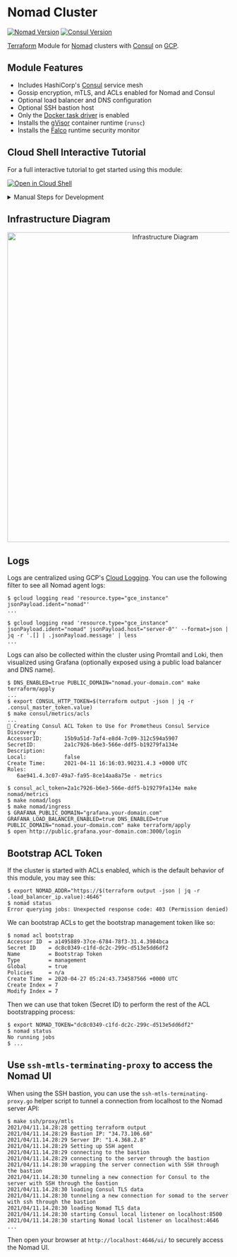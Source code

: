 # Nomad Cluster

[![Nomad Version](https://img.shields.io/badge/Nomad%20Version-1.4.3-00bc7f.svg)](https://www.nomadproject.io/downloads) [![Consul Version](https://img.shields.io/badge/Consul%20Version-1.14.2-ca2171.svg)](https://www.consul.io/downloads)

[Terraform](https://www.terraform.io/) Module for [Nomad](https://nomadproject.io/) clusters with [Consul](https://www.consul.io/) on [GCP](https://cloud.google.com/).

## Module Features

* Includes HashiCorp's [Consul](https://www.consul.io/) service mesh
* Gossip encryption, mTLS, and ACLs enabled for Nomad and Consul
* Optional load balancer and DNS configuration
* Optional SSH bastion host
* Only the [Docker task driver](https://www.nomadproject.io/docs/drivers/docker) is enabled
* Installs the [gVisor](https://gvisor.dev/) container runtime (`runsc`)
* Installs the [Falco](https://falco.org/) runtime security monitor

## Cloud Shell Interactive Tutorial

For a full interactive tutorial to get started using this module:

[![Open in Cloud Shell](https://gstatic.com/cloudssh/images/open-btn.svg)](https://ssh.cloud.google.com/cloudshell/editor?cloudshell_git_repo=https%3A%2F%2Fgithub.com%2Fpicatz%2Fterraform-google-nomad&cloudshell_print=cloud-shell%2Fprint.txt&cloudshell_tutorial=cloud-shell%2Fsteps.md&shellonly=true)

<details><summary>Manual Steps for Development</summary>
<p>

## Bootstrap a brand new GCP project using [`gcloud`](https://cloud.google.com/sdk/gcloud)

Bootstrap a new GCP using the `setup_gcp.sh` shell script:

```console
$ bash setup_gcp.sh $YOUR_PROJECT_NAME
...
```

It will automatically create, link the billing account, and enable the compute API in GCP.

### Set Environment Variables

Using your GCP project name and new created `account.json` Terraform service account file from the previous step:

```console
$ export GOOGLE_APPLICATION_CREDENTIALS=$(realpath account.json)
$ export GOOGLE_PROJECT="$YOUR_PROJECT_NAME"
```

## Build the Bastion/Server/Client Images with Packer

```console
$ cd packer
$ packer build template.json
...
```

## Build Infrastructure

```console
$ terraform plan -var="project=$GOOGLE_PROJECT" -var="credentials=$GOOGLE_APPLICATION_CREDENTIALS"
...
$ terraform apply -var="project=$GOOGLE_PROJECT" -var="credentials=$GOOGLE_APPLICATION_CREDENTIALS"
...
```

</p>
</details>

## Infrastructure Diagram

<p align="center">
    <img alt="Infrastructure Diagram" src="https://raw.githubusercontent.com/picatz/terraform-google-nomad/master/diagram.png" height="700"/>
</p>

## Logs

Logs are centralized using GCP's [Cloud Logging](https://cloud.google.com/logging). You can use the following filter to see all Nomad agent logs:

```console
$ gcloud logging read 'resource.type="gce_instance" jsonPayload.ident="nomad"'
...
```

```console
$ gcloud logging read 'resource.type="gce_instance" jsonPayload.ident="nomad" jsonPayload.host="server-0"' --format=json | jq -r '.[] | .jsonPayload.message' | less
...
```

Logs can also be collected within the cluster using Promtail and Loki, then visualized using Grafana (optionally exposed using a public load balancer and DNS name).

```console
$ DNS_ENABLED=true PUBLIC_DOMAIN="nomad.your-domain.com" make terraform/apply
...
$ export CONSUL_HTTP_TOKEN=$(terraform output -json | jq -r .consul_master_token.value)
$ make consul/metrics/acls
...
🔑 Creating Consul ACL Token to Use for Prometheus Consul Service Discovery
AccessorID:       15b9a51d-7af4-e8d4-7c09-312c594a5907
SecretID:         2a1c7926-b6e3-566e-ddf5-b19279fa134e
Description:
Local:            false
Create Time:      2021-04-11 16:16:03.90231.4.3 +0000 UTC
Roles:
   6ae941.4.3c07-49a7-fa95-8ce14aa8a75e - metrics

$ consul_acl_token=2a1c7926-b6e3-566e-ddf5-b19279fa134e make nomad/metrics
$ make nomad/logs
$ make nomad/ingress
$ GRAFANA_PUBLIC_DOMAIN="grafana.your-domain.com" GRAFANA_LOAD_BALANCER_ENABLED=true DNS_ENABLED=true PUBLIC_DOMAIN="nomad.your-domain.com" make terraform/apply
$ open http://public.grafana.your-domain.com:3000/login
```

## Bootstrap ACL Token

If the cluster is started with ACLs enabled, which is the default behavior of this module, you may see this:

```console
$ export NOMAD_ADDR="https://$(terraform output -json | jq -r .load_balancer_ip.value):4646"
$ nomad status
Error querying jobs: Unexpected response code: 403 (Permission denied)
```

We can bootstrap ACLs to get the bootstrap management token like so:

```console
$ nomad acl bootstrap
Accessor ID  = a1495889-37ce-6784-78f3-31.4.3984bca
Secret ID    = dc8c0349-c1fd-dc2c-299c-d513e5dd6df2
Name         = Bootstrap Token
Type         = management
Global       = true
Policies     = n/a
Create Time  = 2020-04-27 05:24:43.734587566 +0000 UTC
Create Index = 7
Modify Index = 7
```

Then we can use that token (Secret ID) to perform the rest of the ACL bootstrapping process:

```console
$ export NOMAD_TOKEN="dc8c0349-c1fd-dc2c-299c-d513e5dd6df2"
$ nomad status
No running jobs
$ ...
```

## Use `ssh-mtls-terminating-proxy` to access the Nomad UI

When using the SSH bastion, you can use the `ssh-mtls-terminating-proxy.go` helper script to tunnel a connection from localhost to the Nomad server API:

```console
$ make ssh/proxy/mtls
2021/04/11.14.28:28 getting terraform output
2021/04/11.14.28:29 Bastion IP: "34.73.106.60"
2021/04/11.14.28:29 Server IP: "1.4.368.2.8"
2021/04/11.14.28:29 Setting up SSH agent
2021/04/11.14.28:29 connecting to the bastion
2021/04/11.14.28:29 connecting to the server through the bastion
2021/04/11.14.28:30 wrapping the server connection with SSH through the bastion
2021/04/11.14.28:30 tunneling a new connection for Consul to the server with SSH through the bastion
2021/04/11.14.28:30 loading Consul TLS data
2021/04/11.14.28:30 tunneling a new connection for somad to the server with ssh through the bastion
2021/04/11.14.28:30 loading Nomad TLS data
2021/04/11.14.28:30 starting Consul local listener on localhost:8500
2021/04/11.14.28:30 starting Nomad local listener on localhost:4646
...
```

Then open your browser at `http://localhost:4646/ui/` to securely access the Nomad UI.
